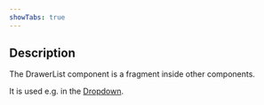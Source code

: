 ```yaml
---
showTabs: true
---
```


## Description

The DrawerList component is a fragment inside other components.

It is used e.g. in the [Dropdown](/uilib/components/dropdown).
